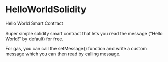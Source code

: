 # HelloWorldSolidity
Hello World Smart Contract


Super simple solidity smart contract that lets you read the message ("Hello World!" by default) for free. 

For gas, you can call the setMessage() function and write a custom message which you can then read by calling message.
